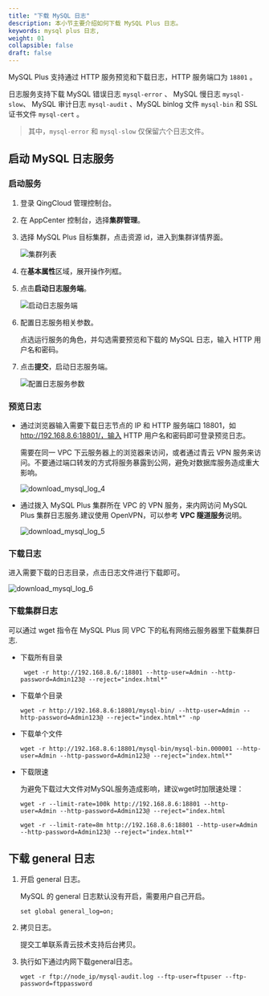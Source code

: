 ```yaml
---
title: "下载 MySQL 日志"
description: 本小节主要介绍如何下载 MySQL Plus 日志。 
keywords: mysql plus 日志,
weight: 01
collapsible: false
draft: false
---
```



MySQL Plus 支持通过 HTTP 服务预览和下载日志，HTTP 服务端口为 `18801` 。

日志服务支持下载 MySQL 错误日志 `mysql-error` 、 MySQL 慢日志 `mysql-slow`、 MySQL 审计日志 `mysql-audit` 、MySQL binlog 文件 `mysql-bin` 和 SSL 证书文件 `mysql-cert` 。

  > 其中，`mysql-error` 和 `mysql-slow` 仅保留六个日志文件。


## 启动 MySQL 日志服务

### 启动服务

1. 登录 QingCloud 管理控制台。
2. 在 AppCenter 控制台，选择**集群管理**。
3. 选择 MySQL Plus 目标集群，点击资源 id，进入到集群详情界面。
   
   ![集群列表](/database/mysql/_images/download_mysql_log_1.png)

4. 在**基本属性**区域，展开操作列框。
   
5. 点击**启动日志服务端**。
   
   ![启动日志服务端](/database/mysql/_images/download_mysql_log_2.png)

6. 配置日志服务相关参数。
   
   点选运行服务的角色，并勾选需要预览和下载的 MySQL 日志，输入 HTTP 用户名和密码。

7. 点击**提交**，启动日志服务端。
   
   ![配置日志服务参数](/database/mysql/_images/download_mysql_log_3.png)

### 预览日志

- 通过浏览器输入需要下载日志节点的 IP 和 HTTP 服务端口 18801，如 http://192.168.8.6:18801/，输入 HTTP 用户名和密码即可登录预览日志。

   需要在同一 VPC 下云服务器上的浏览器来访问，或者通过青云 VPN 服务来访问。不要通过端口转发的方式将服务暴露到公网，避免对数据库服务造成重大影响。

   ![download_mysql_log_4](/database/mysql/_images/download_mysql_log_4.png)

- 通过拨入 MySQL Plus 集群所在 VPC 的 VPN 服务，来内网访问 MySQL Plus 集群日志服务.建议使用 OpenVPN，可以参考 **VPC 隧道服务**说明。

   ![download_mysql_log_5](/database/mysql/_images/download_mysql_log_5.png)

### 下载日志

进入需要下载的日志目录，点击日志文件进行下载即可。

![download_mysql_log_6](/database/mysql/_images/download_mysql_log_6.png)

### 下载集群日志

可以通过 wget 指令在 MySQL Plus 同 VPC 下的私有网络云服务器里下载集群日志.

- 下载所有目录

  ```
   wget -r http://192.168.8.6/:18801 --http-user=Admin --http-password=Admin123@ --reject="index.html*"
  ```

- 下载单个目录

   ```
   wget -r http://192.168.8.6:18801/mysql-bin/ --http-user=Admin --http-password=Admin123@ --reject="index.html*" -np
   ```

- 下载单个文件

   ```
   wget -r http://192.168.8.6:18801/mysql-bin/mysql-bin.000001 --http-user=Admin --http-password=Admin123@ --reject="index.html*"
   ```

- 下载限速

  为避免下载过大文件对MySQL服务造成影响，建议wget时加限速处理：

   ```
   wget -r --limit-rate=100k http://192.168.8.6:18801 --http-user=Admin --http-password=Admin123@ --reject="index.html
   ```

   ```
   wget -r --limit-rate=8m http://192.168.8.6:18801 --http-user=Admin --http-password=Admin123@ --reject="index.html*"
   ```

## 下载 general 日志

1. 开启 general 日志。

   MySQL 的 general 日志默认没有开启，需要用户自己开启。 

   ```
   set global general_log=on;
   ```

2. 拷贝日志。

   提交工单联系青云技术支持后台拷贝。

3. 执行如下通过内网下载general日志。
   
   ```
   wget -r ftp://node_ip/mysql-audit.log --ftp-user=ftpuser --ftp-password=ftppassword
   ```

